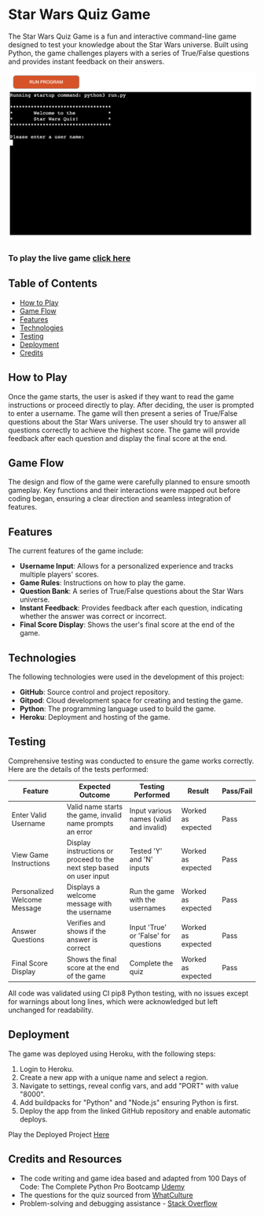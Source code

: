 # Star Wars Quiz Game


The Star Wars Quiz Game is a fun and interactive command-line game designed to test your knowledge about the Star Wars universe. Built using Python, the game challenges players with a series of True/False questions and provides instant feedback on their answers.

![Game Screenshot](docs/game.png)

### To play the live game [click here](https://starwars-quiz-01acf5a1c4b0.herokuapp.com/)


## Table of Contents
- [How to Play](#how-to-play)
- [Game Flow](#game-flow)
- [Features](#features)
- [Technologies](#technologies)
- [Testing](#testing)
- [Deployment](#deployment)
- [Credits](#credits-and-resources)

## How to Play
Once the game starts, the user is asked if they want to read the game instructions or proceed directly to play. After deciding, the user is prompted to enter a username. The game will then present a series of True/False questions about the Star Wars universe. The user should try to answer all questions correctly to achieve the highest score. The game will provide feedback after each question and display the final score at the end.

## Game Flow
The design and flow of the game were carefully planned to ensure smooth gameplay. Key functions and their interactions were mapped out before coding began, ensuring a clear direction and seamless integration of features.

## Features
The current features of the game include:
- **Username Input**: Allows for a personalized experience and tracks multiple players' scores.
- **Game Rules**: Instructions on how to play the game.
- **Question Bank**: A series of True/False questions about the Star Wars universe.
- **Instant Feedback**: Provides feedback after each question, indicating whether the answer was correct or incorrect.
- **Final Score Display**: Shows the user's final score at the end of the game.

## Technologies
The following technologies were used in the development of this project:
- **GitHub**: Source control and project repository.
- **Gitpod**: Cloud development space for creating and testing the game.
- **Python**: The programming language used to build the game.
- **Heroku**: Deployment and hosting of the game.

## Testing
Comprehensive testing was conducted to ensure the game works correctly. Here are the details of the tests performed:

| Feature | Expected Outcome | Testing Performed | Result | Pass/Fail |
|---------|------------------|-------------------|--------|-----------|
| Enter Valid Username | Valid name starts the game, invalid name prompts an error | Input various names (valid and invalid) | Worked as expected | Pass |
| View Game Instructions | Display instructions or proceed to the next step based on user input | Tested 'Y' and 'N' inputs | Worked as expected | Pass |
| Personalized Welcome Message | Displays a welcome message with the username | Run the game with the usernames | Worked as expected | Pass |
| Answer Questions | Verifies and shows if the answer is correct | Input 'True' or 'False' for questions | Worked as expected | Pass |
| Final Score Display | Shows the final score at the end of the game | Complete the quiz | Worked as expected | Pass |

All code was validated using CI pip8 Python testing, with no issues except for warnings about long lines, which were acknowledged but left unchanged for readability.


## Deployment
The game was deployed using Heroku, with the following steps:
1. Login to Heroku.
2. Create a new app with a unique name and select a region.
3. Navigate to settings, reveal config vars, and add "PORT" with value "8000".
4. Add buildpacks for "Python" and "Node.js" ensuring Python is first.
5. Deploy the app from the linked GitHub repository and enable automatic deploys.

Play the Deployed Project [Here](https://starwars-quiz-01acf5a1c4b0.herokuapp.com/)

## Credits and Resources
- The code writing and game idea based and adapted from 100 Days of Code: The Complete Python Pro Bootcamp [Udemy](https://www.udemy.com/)
- The questions for the quiz sourced from [WhatCulture](https://whatculture.com/)
- Problem-solving and debugging assistance - [Stack Overflow](https://stackoverflow.co/)




